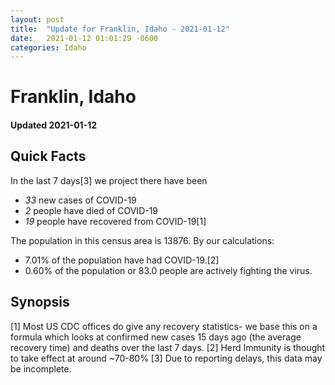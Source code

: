 ```yaml
---
layout: post
title:  "Update for Franklin, Idaho - 2021-01-12"
date:   2021-01-12 01:01:29 -0600
categories: Idaho
---
```


# Franklin, Idaho
#### Updated 2021-01-12

## Quick Facts

In the last 7 days[3] we project there have been
- *33* new cases of COVID-19
- *2* people have died of COVID-19
- *19* people have recovered from COVID-19[1]

The population in this census area is 13876. By our calculations:
- 7.01% of the population have had COVID-19.[2]
- 0.60% of the population or 83.0 people are actively fighting the virus.

## Synopsis




[1] Most US CDC offices do give any recovery statistics- we base this on a formula which looks at confirmed new cases
15 days ago (the average recovery time) and deaths over the last 7 days.
[2] Herd Immunity is thought to take effect at around ~70-80%
[3] Due to reporting delays, this data may be incomplete. 
    
